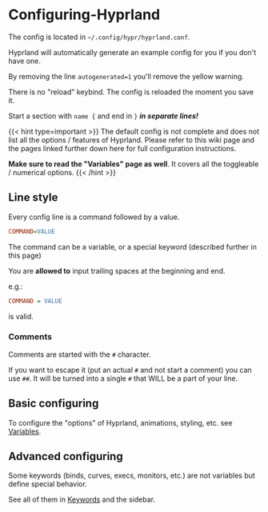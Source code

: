 # Configuring-Hyprland

The config is located in `~/.config/hypr/hyprland.conf`.

Hyprland will automatically generate an example config for you if you don't have one.

By removing the line `autogenerated=1` you'll remove the yellow warning.

There is no "reload" keybind. The config is reloaded the moment you save it.

Start a section with `name {` and end in `}` _**in separate lines!**_

\{{< hint type=important >\}} The default config is not complete and does not list all the options / features of Hyprland. Please refer to this wiki page and the pages linked further down here for full configuration instructions.

**Make sure to read the "Variables" page as well**. It covers all the toggleable / numerical options. \{{< /hint >\}}

## Line style

Every config line is a command followed by a value.

```ini
COMMAND=VALUE
```

The command can be a variable, or a special keyword (described further in this page)

You are **allowed to** input trailing spaces at the beginning and end.

e.g.:

```ini
COMMAND = VALUE
```

is valid.

### Comments

Comments are started with the `#` character.

If you want to escape it (put an actual `#` and not start a comment) you can use `##`. It will be turned into a single `#` that WILL be a part of your line.

## Basic configuring

To configure the "options" of Hyprland, animations, styling, etc. see [Variables](../pages/Variables/).

## Advanced configuring

Some keywords (binds, curves, execs, monitors, etc.) are not variables but define special behavior.

See all of them in [Keywords](../pages/Keywords/) and the sidebar.
